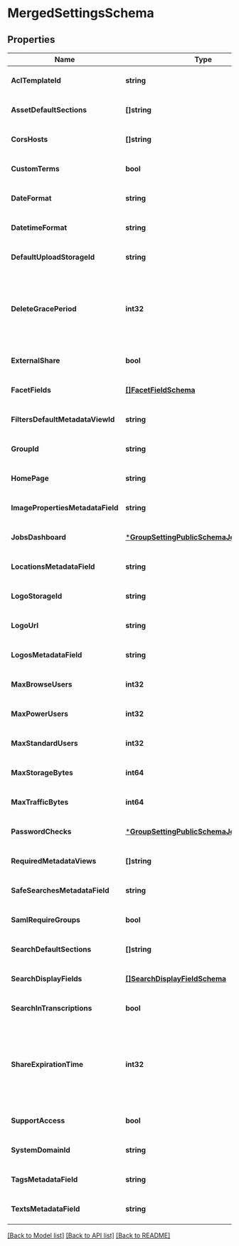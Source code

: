 # MergedSettingsSchema

## Properties
Name | Type | Description | Notes
------------ | ------------- | ------------- | -------------
**AclTemplateId** | **string** |  | [optional] [default to null]
**AssetDefaultSections** | **[]string** |  | [optional] [default to null]
**CorsHosts** | **[]string** |  | [optional] [default to null]
**CustomTerms** | **bool** |  | [optional] [default to null]
**DateFormat** | **string** |  | [optional] [default to null]
**DatetimeFormat** | **string** |  | [optional] [default to null]
**DefaultUploadStorageId** | **string** |  | [optional] [default to null]
**DeleteGracePeriod** | **int32** | Grace period that indicate how long objects will live in recycle bin. Unit: hours | [optional] [default to null]
**ExternalShare** | **bool** |  | [optional] [default to null]
**FacetFields** | [**[]FacetFieldSchema**](FacetFieldSchema.md) |  | [optional] [default to null]
**FiltersDefaultMetadataViewId** | **string** |  | [optional] [default to null]
**GroupId** | **string** |  | [optional] [default to null]
**HomePage** | **string** |  | [optional] [default to null]
**ImagePropertiesMetadataField** | **string** |  | [optional] [default to null]
**JobsDashboard** | [***GroupSettingPublicSchemaJobsDashboard**](GroupSettingPublicSchema_jobs_dashboard.md) |  | [optional] [default to null]
**LocationsMetadataField** | **string** |  | [optional] [default to null]
**LogoStorageId** | **string** |  | [optional] [default to null]
**LogoUrl** | **string** |  | [optional] [default to null]
**LogosMetadataField** | **string** |  | [optional] [default to null]
**MaxBrowseUsers** | **int32** |  | [optional] [default to null]
**MaxPowerUsers** | **int32** |  | [optional] [default to null]
**MaxStandardUsers** | **int32** |  | [optional] [default to null]
**MaxStorageBytes** | **int64** |  | [optional] [default to null]
**MaxTrafficBytes** | **int64** |  | [optional] [default to null]
**PasswordChecks** | [***GroupSettingPublicSchemaJobsDashboard**](GroupSettingPublicSchema_jobs_dashboard.md) |  | [optional] [default to null]
**RequiredMetadataViews** | **[]string** |  | [optional] [default to null]
**SafeSearchesMetadataField** | **string** |  | [optional] [default to null]
**SamlRequireGroups** | **bool** |  | [optional] [default to null]
**SearchDefaultSections** | **[]string** |  | [optional] [default to null]
**SearchDisplayFields** | [**[]SearchDisplayFieldSchema**](SearchDisplayFieldSchema.md) |  | [optional] [default to null]
**SearchInTranscriptions** | **bool** |  | [optional] [default to null]
**ShareExpirationTime** | **int32** | Default share expiration time that indicate how long share will be valid. Unit: days | [optional] [default to null]
**SupportAccess** | **bool** |  | [optional] [default to null]
**SystemDomainId** | **string** |  | [optional] [default to null]
**TagsMetadataField** | **string** |  | [optional] [default to null]
**TextsMetadataField** | **string** |  | [optional] [default to null]

[[Back to Model list]](../README.md#documentation-for-models) [[Back to API list]](../README.md#documentation-for-api-endpoints) [[Back to README]](../README.md)


